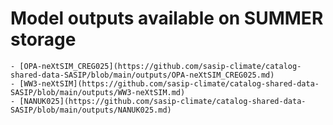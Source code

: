 # Model outputs available on SUMMER storage

    - [OPA-neXtSIM_CREG025](https://github.com/sasip-climate/catalog-shared-data-SASIP/blob/main/outputs/OPA-neXtSIM_CREG025.md)
    - [WW3-neXtSIM](https://github.com/sasip-climate/catalog-shared-data-SASIP/blob/main/outputs/WW3-neXtSIM.md)
    - [NANUK025](https://github.com/sasip-climate/catalog-shared-data-SASIP/blob/main/outputs/NANUK025.md)
